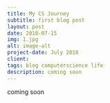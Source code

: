 ```yaml
---
title: My CS Journey
subtitle: first blog post
layout: post
date: 2018-07-15
img: 1.jpg
alt: image-alt
project-date: July 2018
client:
tags: blog computerscience life
description: coming soon
---
```

coming soon